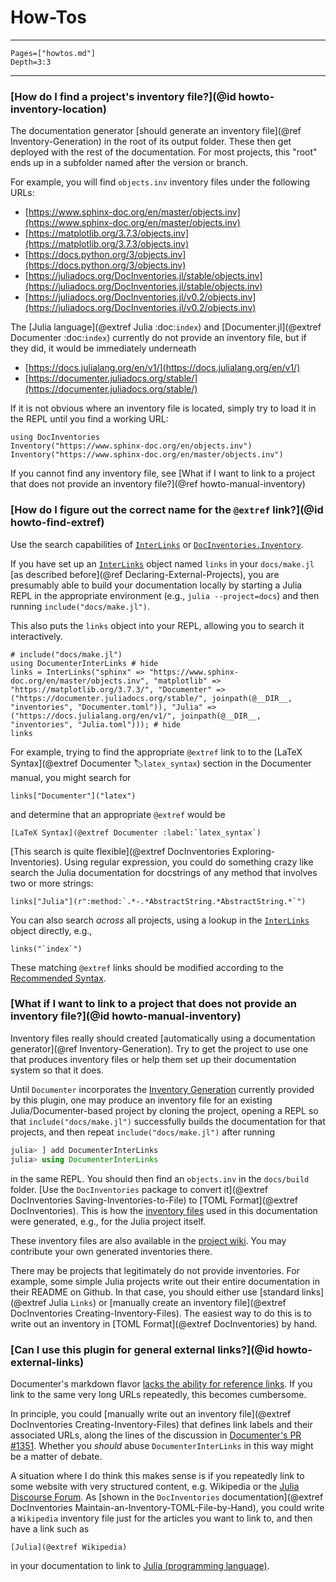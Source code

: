 # How-Tos

---

```@contents
Pages=["howtos.md"]
Depth=3:3
```

---

### [How do I find a project's inventory file?](@id howto-inventory-location)

The documentation generator [should generate an inventory file](@ref Inventory-Generation) in the root of its output folder. These then get deployed with the rest of the documentation. For most projects, this "root" ends up in a subfolder named after the version or branch.

For example, you will find `objects.inv` inventory files under the following URLs:

* [https://www.sphinx-doc.org/en/master/objects.inv](https://www.sphinx-doc.org/en/master/objects.inv)
* [https://matplotlib.org/3.7.3/objects.inv](https://matplotlib.org/3.7.3/objects.inv)
* [https://docs.python.org/3/objects.inv](https://docs.python.org/3/objects.inv)
* [https://juliadocs.org/DocInventories.jl/stable/objects.inv](https://juliadocs.org/DocInventories.jl/stable/objects.inv)
* [https://juliadocs.org/DocInventories.jl/v0.2/objects.inv](https://juliadocs.org/DocInventories.jl/v0.2/objects.inv)

The [Julia language](@extref Julia :doc:`index`) and [Documenter.jl](@extref Documenter :doc:`index`) currently do not provide an inventory file, but if they did, it would be immediately underneath

* [https://docs.julialang.org/en/v1/](https://docs.julialang.org/en/v1/)
* [https://documenter.juliadocs.org/stable/](https://documenter.juliadocs.org/stable/)

If it is not obvious where an inventory file is located, simply try to load it in the REPL until you find a working URL:

```@repl howto-inventory-location
using DocInventories
Inventory("https://www.sphinx-doc.org/en/objects.inv")
Inventory("https://www.sphinx-doc.org/en/master/objects.inv")
```

If you cannot find any inventory file, see [What if I want to link to a project that does not provide an inventory file?](@ref howto-manual-inventory)


### [How do I figure out the correct name for the `@extref` link?](@id howto-find-extref)

Use the search capabilities of [`InterLinks`](@ref) or [`DocInventories.Inventory`](@extref).

If you have set up an [`InterLinks`](@ref) object named `links` in your `docs/make.jl` [as described before](@ref Declaring-External-Projects), you are presumably able to build your documentation locally by starting a Julia REPL in the appropriate environment (e.g., `julia --project=docs`) and then running `include("docs/make.jl")`.

This also puts the `links` object into your REPL, allowing you to search it interactively.

```@repl howto-find-extref
# include("docs/make.jl")
using DocumenterInterLinks # hide
links = InterLinks("sphinx" => "https://www.sphinx-doc.org/en/master/objects.inv", "matplotlib" => "https://matplotlib.org/3.7.3/", "Documenter" => ("https://documenter.juliadocs.org/stable/", joinpath(@__DIR__, "inventories", "Documenter.toml")), "Julia" => ("https://docs.julialang.org/en/v1/", joinpath(@__DIR__, "inventories", "Julia.toml"))); # hide
links
```

For example, trying to find the appropriate `@extref` link to to the [LaTeX Syntax](@extref Documenter :label:`latex_syntax`) section in the Documenter manual, you might search for

```@repl howto-find-extref
links["Documenter"]("latex")
```

and determine that an appropriate `@extref` would be

```
[LaTeX Syntax](@extref Documenter :label:`latex_syntax`)
```

[This search is quite flexible](@extref DocInventories Exploring-Inventories). Using regular expression, you could do something crazy like search the Julia documentation for docstrings of any method that involves two or more strings:

```@repl howto-find-extref
links["Julia"](r":method:`.*-.*AbstractString.*AbstractString.*`")
```

You can also search *across* all projects, using a lookup in the [`InterLinks`](@ref) object directly, e.g.,

```@repl howto-find-extref
links("`index`")
```

These matching `@extref` links should be modified according to the [Recommended Syntax](@ref).


### [What if I want to link to a project that does not provide an inventory file?](@id howto-manual-inventory)

Inventory files really should created [automatically using a documentation generator](@ref Inventory-Generation). Try to get the project to use one that produces inventory files or help them set up their documentation system so that it does.

Until `Documenter` incorporates the [Inventory Generation](@ref) currently provided by this plugin, one may produce an inventory file for an existing Julia/Documenter-based project by cloning the project, opening a REPL so that `include("docs/make.jl")` successfully builds the documentation for that projects, and then repeat `include("docs/make.jl")` after running

```julia
julia> ] add DocumenterInterLinks
julia> using DocumenterInterLinks
```

in the same REPL. You should then find an `objects.inv` in the `docs/build` folder. [Use the `DocInventories` package to convert it](@extref DocInventories Saving-Inventories-to-File) to [TOML Format](@extref DocInventories). This is how the [inventory files](https://github.com/JuliaDocs/DocumenterInterLinks.jl/tree/master/docs/src/inventories) used in this documentation were generated, e.g., for the Julia project itself.

These inventory files are also available in the [project wiki](https://github.com/JuliaDocs/DocumenterInterLinks.jl/wiki/Inventory-File-Repository). You may contribute your own generated inventories there.

There may be projects that legitimately do not provide inventories. For example, some simple Julia projects write out their entire documentation in their README on Github. In that case, you should either use [standard links](@extref Julia `Links`) or [manually create an inventory file](@extref DocInventories Creating-Inventory-Files). The easiest way to do this is to write out an inventory in [TOML Format](@extref DocInventories) by hand.


### [Can I use this plugin for general external links?](@id howto-external-links)

Documenter's markdown flavor [lacks the ability for reference links](https://discourse.julialang.org/t/how-to-use-markdown-reference-links-with-documenter-jl/84232). If you link to the same very long URLs repeatedly, this becomes cumbersome.

In principle, you could [manually write out an inventory file](@extref DocInventories Creating-Inventory-Files) that defines link labels and their associated URLs, along the lines of the discussion in [Documenter's PR #1351](https://github.com/JuliaDocs/Documenter.jl/pull/1351). Whether you *should* abuse `DocumenterInterLinks` in this way might be a matter of debate.

A situation where I do think this makes sense is if you repeatedly link to some website with very structured content, e.g. Wikipedia or the [Julia Discourse Forum](https://discourse.julialang.org). As [shown in the `DocInventories` documentation](@extref DocInventories Maintain-an-Inventory-TOML-File-by-Hand), you could write a `Wikipedia` inventory file just for the articles you want to link to, and then have a link such as

```
[Julia](@extref Wikipedia)
```

in your documentation to link to [Julia (programming language)](https://en.wikipedia.org/wiki/Julia_(programming_language)).
